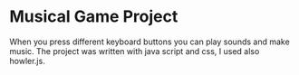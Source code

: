 # Musical Game Project
When you press different keyboard buttons you can play sounds and make music. The project was written with java script and css, I used also howler.js.
